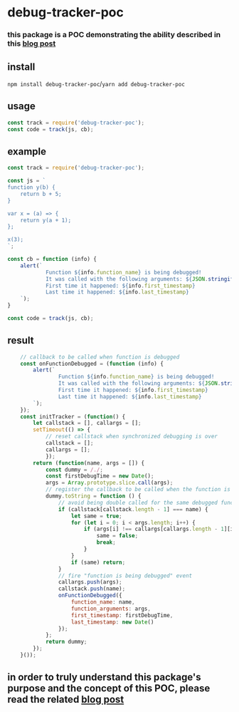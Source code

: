 # debug-tracker-poc

### this package is a POC demonstrating the ability described in this [blog post](https://weizman.github.io/?javascript-anti-debugging-some-next-level-shit-part-2)

## install

`npm install debug-tracker-poc`/`yarn add debug-tracker-poc`

## usage

```javascript
const track = require('debug-tracker-poc');
const code = track(js, cb);
```

## example

```javascript
const track = require('debug-tracker-poc');

const js = `
function y(b) {
    return b + 5;
}

var x = (a) => {
    return y(a + 1);
};

x(3);
`;

const cb = function (info) {
    alert(`
            Function ${info.function_name} is being debugged!
            It was called with the following arguments: ${JSON.stringify(info.function_arguments)}
            First time it happened: ${info.first_timestamp}
            Last time it happened: ${info.last_timestamp}
    `);
}

const code = track(js, cb);
```

## result

```javascript
    // callback to be called when function is debugged
    const onFunctionDebugged = (function (info) {
        alert(`
                Function ${info.function_name} is being debugged!
                It was called with the following arguments: ${JSON.stringify(info.function_arguments)}
                First time it happened: ${info.first_timestamp}
                Last time it happened: ${info.last_timestamp}
        `);
    }); 
    const initTracker = (function() {
        let callstack = [], callargs = [];
        setTimeout(() => { 
            // reset callstack when synchronized debugging is over
            callstack = []; 
            callargs = []; 
            });
        return (function(name, args = []) {
            const dummy = /./;
            const firstDebugTime = new Date();
            args = Array.prototype.slice.call(args);
            // register the callback to be called when the function is being debugged 
            dummy.toString = function () {
                // avoid being double called for the same debugged function
                if (callstack[callstack.length - 1] === name) {
                    let same = true;
                    for (let i = 0; i < args.length; i++) {
                        if (args[i] !== callargs[callargs.length - 1][i]) {
                            same = false;
                            break;
                        }
                    }
                    if (same) return;
                }
                // fire "function is being debugged" event
                callargs.push(args);
                callstack.push(name);
                onFunctionDebugged({
                    function_name: name,
                    function_arguments: args,
                    first_timestamp: firstDebugTime,
                    last_timestamp: new Date()
                });
            };
            return dummy;
        });
    }());
```

## in order to truly understand this package's purpose and the concept of this POC, please read the related [blog post](https://weizman.github.io/?javascript-anti-debugging-some-next-level-shit-part-2)
